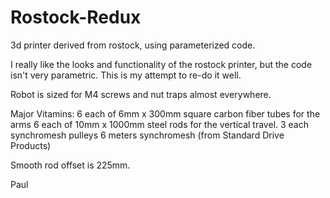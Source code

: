 Rostock-Redux
=============

3d printer derived from rostock, using parameterized code.

I really like the looks and functionality of the rostock printer, but the code isn't very parametric.  This is my attempt to re-do it well.

Robot is sized for M4 screws and nut traps almost everywhere.

Major Vitamins:
6 each of 6mm x 300mm square carbon fiber tubes for the arms
6 each of 10mm x 1000mm steel rods for the vertical travel.
3 each synchromesh pulleys
6 meters synchromesh (from Standard Drive Products)

Smooth rod offset is 225mm.

Paul

